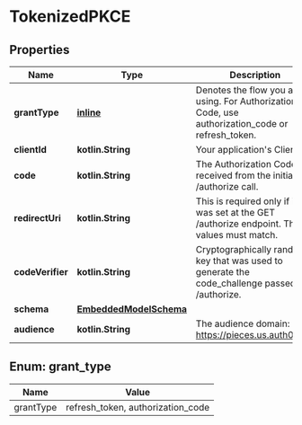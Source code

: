 
# TokenizedPKCE

## Properties
Name | Type | Description | Notes
------------ | ------------- | ------------- | -------------
**grantType** | [**inline**](#granttype) | Denotes the flow you are using. For Authorization Code, use authorization_code or refresh_token. | 
**clientId** | **kotlin.String** | Your application&#39;s Client ID. | 
**code** | **kotlin.String** | The Authorization Code received from the initial /authorize call. | 
**redirectUri** | **kotlin.String** | This is required only if it was set at the GET /authorize endpoint. The values must match. | 
**codeVerifier** | **kotlin.String** | Cryptographically random key that was used to generate the code_challenge passed to /authorize. | 
**schema** | [**EmbeddedModelSchema**](EmbeddedModelSchema) |  |  [optional]
**audience** | **kotlin.String** | The audience domain: i.e. https://pieces.us.auth0.com |  [optional]


<a id="GrantType"></a>
## Enum: grant_type
Name | Value
---- | -----
grantType | refresh_token, authorization_code



